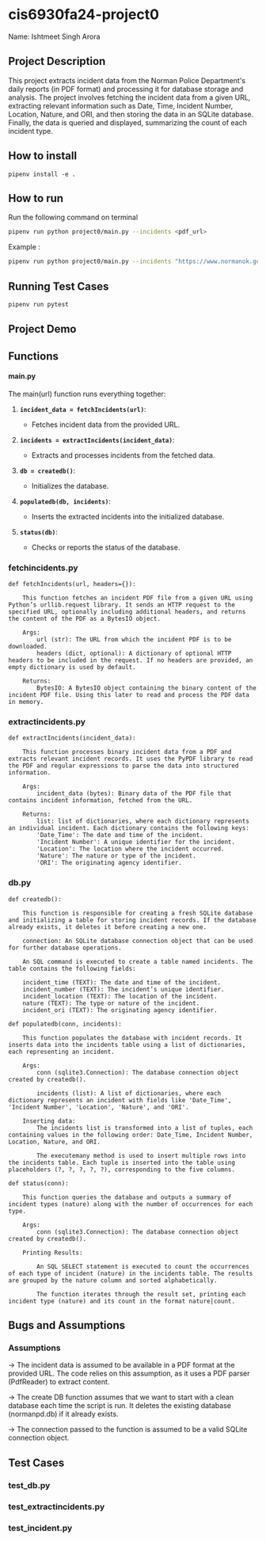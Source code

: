 # cis6930fa24-project0

Name: Ishtmeet Singh Arora

## Project Description
This project extracts incident data from the Norman Police Department's daily reports (in PDF format) and processing it for database storage and analysis. The project involves fetching the incident data from a given URL, extracting relevant information such as Date, Time, Incident Number, Location, Nature, and ORI, and then storing the data in an SQLite database. Finally, the data is queried and displayed, summarizing the count of each incident type.

## How to install

```
pipenv install -e .
```

## How to run
Run the following command on terminal
``` bash
pipenv run python project0/main.py --incidents <pdf_url>
```

Example :
``` bash
pipenv run python project0/main.py --incidents "https://www.normanok.gov/sites/default/files/documents/2024-08/2024-08-01_daily_incident_summary.pdf"
```

## Running Test Cases
```bash
pipenv run pytest
```

## Project Demo




## Functions

#### main.py 

The main(url) function runs everything together:

1. **`incident_data = fetchIncidents(url)`**:
   - Fetches incident data from the provided URL.

2. **`incidents = extractIncidents(incident_data)`**:
   - Extracts and processes incidents from the fetched data.

3. **`db = createdb()`**:
   - Initializes the database.

4. **`populatedb(db, incidents)`**:
   - Inserts the extracted incidents into the initialized database.

5. **`status(db)`**:
   - Checks or reports the status of the database.

### fetchincidents.py

```
def fetchIncidents(url, headers={}):

    This function fetches an incident PDF file from a given URL using Python’s urllib.request library. It sends an HTTP request to the specified URL, optionally including additional headers, and returns the content of the PDF as a BytesIO object.

    Args:
        url (str): The URL from which the incident PDF is to be downloaded.
        headers (dict, optional): A dictionary of optional HTTP headers to be included in the request. If no headers are provided, an empty dictionary is used by default.
        
    Returns:
        BytesIO: A BytesIO object containing the binary content of the incident PDF file. Using this later to read and process the PDF data in memory.

```

### extractincidents.py

```
def extractIncidents(incident_data):

    This function processes binary incident data from a PDF and extracts relevant incident records. It uses the PyPDF library to read the PDF and regular expressions to parse the data into structured information.

    Args:
        incident_data (bytes): Binary data of the PDF file that contains incident information, fetched from the URL.
        
    Returns:
        list: list of dictionaries, where each dictionary represents an individual incident. Each dictionary contains the following keys:
        'Date_Time': The date and time of the incident.
        'Incident Number': A unique identifier for the incident.
        'Location': The location where the incident occurred.
        'Nature': The nature or type of the incident.
        'ORI': The originating agency identifier.

```
### db.py

```
def createdb():

    This function is responsible for creating a fresh SQLite database and initializing a table for storing incident records. If the database already exists, it deletes it before creating a new one.
        
    connection: An SQLite database connection object that can be used for further database operations.

    An SQL command is executed to create a table named incidents. The table contains the following fields:

    incident_time (TEXT): The date and time of the incident.
    incident_number (TEXT): The incident’s unique identifier.
    incident_location (TEXT): The location of the incident.
    nature (TEXT): The type or nature of the incident.
    incident_ori (TEXT): The originating agency identifier.

```
```
def populatedb(conn, incidents):

    This function populates the database with incident records. It inserts data into the incidents table using a list of dictionaries, each representing an incident.

    Args:
        conn (sqlite3.Connection): The database connection object created by createdb().

        incidents (list): A list of dictionaries, where each dictionary represents an incident with fields like 'Date_Time', 'Incident Number', 'Location', 'Nature', and 'ORI'.
        
    Inserting data:
        The incidents list is transformed into a list of tuples, each containing values in the following order: Date_Time, Incident Number, Location, Nature, and ORI.

        The executemany method is used to insert multiple rows into the incidents table. Each tuple is inserted into the table using placeholders (?, ?, ?, ?, ?), corresponding to the five columns.

```
```
def status(conn):

    This function queries the database and outputs a summary of incident types (nature) along with the number of occurrences for each type.

    Args:
        conn (sqlite3.Connection): The database connection object created by createdb().
        
    Printing Results:

        An SQL SELECT statement is executed to count the occurrences of each type of incident (nature) in the incidents table. The results are grouped by the nature column and sorted alphabetically.

        The function iterates through the result set, printing each incident type (nature) and its count in the format nature|count.

```

## Bugs and Assumptions

### Assumptions

-> The incident data is assumed to be available in a PDF format at the provided URL. The code relies on this assumption, as it uses a PDF parser (PdfReader) to extract content.

-> The create DB function assumes that we want to start with a clean database each time the script is run. It deletes the existing database (normanpd.db) if it already exists.

-> The connection passed to the function is assumed to be a valid SQLite connection object.


## Test Cases


### test_db.py


### test_extractincidents.py


### test_incident.py


